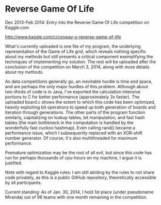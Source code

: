 Reverse Game Of Life
====================
Dec 2013-Feb 2014: Entry into the Reverse Game Of Life competition on Kaggle.com 

http://www.kaggle.com/c/conway-s-reverse-game-of-life


What's currently uploaded is one file of my program, the underlying representation of the Game of Life grid, which reveals nothing specific about my methods but still presents a critical component exemplifying the techniques of implementing my solution. The rest will be uploaded after the conclusion of the competition on March 3, 2014, along with more details about my methods.


As data competitions generally go, an inevitable hurdle is time and space, and are perhaps the only major hurdles of this problem. Although about two-thirds of code is in Java, I've exported the calculation intensive portions to C for better performance (approximately 3x faster). The uploaded board.c shows the extent to which this code has been optimized, heavily exploiting bit operations to speed up both generation of boards and iteration through generations. The other parts of the program function similarly, capitalizing on lookup tables, bit manipulation, and fast hash tables (the main bottleneck in the computation is handled by the wonderfully fast cuckoo hashmap). Even calling rand() became a performance issue, which I subsequently replaced with an XOR-shift number generator. Of course, it's also multithreaded for maximum performance.


Premature optimization may be the root of all evil, but since this code has run for perhaps thousands of cpu-hours on my machine, I argue it is justified.


Note with regard to Kaggle rules: I am still abiding by the rules to not share code privately, as this is a public GitHub repository, theoretically accessible by all participants.


Current standing:
As of Jan. 30, 2014, I hold 1st place (under pseudoname Miranda) out of 96 teams with one month remaining in the competition.
